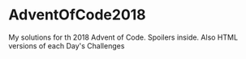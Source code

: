 # AdventOfCode2018

My solutions for th 2018 Advent of Code. 
Spoilers inside.
Also HTML versions of each Day's Challenges